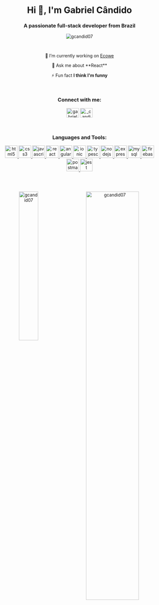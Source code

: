 <h1 align="center">Hi 👋, I'm Gabriel Cândido</h1>
<h3 align="center">A passionate full-stack developer from Brazil</h3>

<p align="center"> <img src="https://komarev.com/ghpvc/?username=gcandid07&label=Profile%20views&color=0e75b6&style=flat" alt="gcandid07" /> </p>

<br>

<p align="center"> 🔭 I’m currently working on <a href="https://www.ecowe.co/" target="_blank" rel="noreferrer">Ecowe<a/></p>

<p align="center"> 💬 Ask me about **React** </p>

<p align="center"> ⚡ Fun fact <b>I think I'm funny</b> </p>

<br>

<h3 align="center">Connect with me:</h3>
<p align="center">
  <a href="https://linkedin.com/in/gabriel cândido" target="blank"><img align="center" src="https://raw.githubusercontent.com/rahuldkjain/github-profile-readme-generator/master/src/images/icons/Social/linked-in-alt.svg" alt="gabriel cândido" height="30" width="40" /></a>
  <a href="https://instagram.com/_candid0" target="blank"><img align="center" src="https://raw.githubusercontent.com/rahuldkjain/github-profile-readme-generator/master/src/images/icons/Social/instagram.svg" alt="_candid0" height="30" width="40" /></a>
</p>

<br>

<h3 align="center">Languages and Tools:</h3>
<p align="center">
  <a href="https://www.w3.org/html/" target="_blank" rel="noreferrer"> <img src="https://devicons.dev.br/icons?icon=HTML" alt="html5" width="40" height="40"/> </a>
  <a href="https://www.w3schools.com/css/" target="_blank" rel="noreferrer"> <img src="https://devicons.dev.br/icons?icon=CSS" alt="css3" width="40" height="40"/> </a>
  <a href="https://developer.mozilla.org/en-US/docs/Web/JavaScript" target="_blank" rel="noreferrer"> <img src="https://devicons.dev.br/icons?icon=Javascript" alt="javascript" width="40" height="40"/> </a>
  <a href="https://reactjs.org/" target="_blank" rel="noreferrer"> <img src="https://devicons.dev.br/icons?icon=React" alt="react" width="40" height="40"/> </a>
  <a href="https://angular.io" target="_blank" rel="noreferrer"> <img src="https://devicons.dev.br/icons?icon=Angular" alt="angularjs" width="40" height="40"/> </a>
  <a href="https://ionicframework.com" target="_blank" rel="noreferrer"> <img src="https://upload.wikimedia.org/wikipedia/commons/d/d1/Ionic_Logo.svg" alt="ionic" width="40" height="40"/> </a>
  <a href="https://www.typescriptlang.org/" target="_blank" rel="noreferrer"> <img src="https://devicons.dev.br/icons?icon=Typescript" alt="typescript" width="40" height="40"/> </a>
  <a href="https://nodejs.org" target="_blank" rel="noreferrer"> <img src="https://devicons.dev.br/icons?icon=NodeJS" alt="nodejs" width="40" height="40"/> </a>
  <a href="https://expressjs.com" target="_blank" rel="noreferrer"> <img src="https://devicons.dev.br/icons?icon=ExpressJS" alt="express" width="40" height="40"/> </a>
  <a href="https://www.mysql.com/" target="_blank" rel="noreferrer"> <img src="https://devicons.dev.br/icons?icon=MySQL" alt="mysql" width="40" height="40"/> </a>
  <a href="https://firebase.google.com/" target="_blank" rel="noreferrer"> <img src="https://devicons.dev.br/icons?icon=Firebase" alt="firebase" width="40" height="40"/> </a>
  <a href="https://postman.com" target="_blank" rel="noreferrer"> <img src="https://devicons.dev.br/icons?icon=Postman" alt="postman" width="40" height="40"/> </a>
  <a href="https://jestjs.io" target="_blank" rel="noreferrer"> <img src="https://devicons.dev.br/icons?icon=Jest" alt="jest" width="40" height="40"/> </a>
</p>

<br><br>

<p align="center"><img align="left" src="https://github-readme-stats.vercel.app/api/top-langs/?username=GCandid07&theme=blue-green" alt="gcandid07" width="35%"/></p>

<p align="center"><img align="right" src="https://github-readme-stats.vercel.app/api?username=gcandid07&show_icons=true&locale=en&theme=blue-green" alt="gcandid07" width="58%"/></p>
